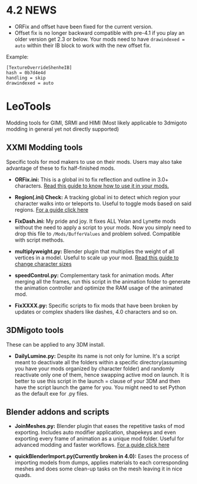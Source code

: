 # 4.2 NEWS
- ORFix and offset have been fixed for the current version.
- Offset fix is no longer backward compatible with pre-4.1 if you play an older version get 2.3 or below.
Your mods need to have `drawindexed = auto` within their IB block to work with the new offset fix.

Example:
```
[TextureOverrideShenheIB]
hash = 0b7d4e4d
handling = skip
drawindexed = auto
```

# LeoTools
Modding tools for GIMI, SRMI and HIMI (Most likely applicable to 3dmigoto modding in general yet not directly supported)

## XXMI Modding tools

Specific tools for mod makers to use on their mods. Users may also take advantage of these to fix half-finished mods.

- **ORFix.ini:** This is a global ini to fix reflection and outline in 3.0+ characters. [Read this guide to know how to use it in your mods.](https://github.com/leotorrez/LeoTools/blob/main/guides/ORFixGuide.md) 

- **Region(.ini) Check:** A tracking global ini to detect which region your character walks into or teleports to. Useful to toggle mods based on said regions. [For a guide click here](https://github.com/leotorrez/LeoTools/blob/main/guides/RegionCheckGuide.md)

- **FixDash.ini:** My pride and joy. It fixes ALL Yelan and Lynette mods without the need to apply a script to your mods. Now you simply need to drop this file to `/Mods/BufferValues` and problem solved. Compatible with script methods.

- **multiplyweight.py:** Blender plugin that multiplies the weight of all vertices in a model. Useful to scale up your mod. [Read this guide to change character sizes](https://github.com/leotorrez/LeoTools/blob/main/guides/ChangeSizeGuide.md) 

- **speedControl.py:** Complementary task for animation mods. After merging all the frames, run this script in the animation folder to generate the animation controller and optimize the RAM usage of the animated mod.

- **FixXXXX.py:** Specific scripts to fix mods that have been broken by updates or complex shaders like dashes, 4.0 characters and so on.

## 3DMigoto tools
These can be applied to any 3DM install.

- **DailyLumine.py:** Despite its name is not only for lumine. It's a script meant to deactivate all the folders within a specific directory(assuming you have your mods organized by character folder) and randomly reactivate only one of them, hence swapping active mod on launch. It is better to use this script in the launch =  clause of your 3DM and then have the script launch the game for you. You might need to set Python as the default exe for .py files.

## Blender addons and scripts

- **JoinMeshes.py:** Blender plugin that eases the repetitive tasks of mod exporting. Includes auto modifier application, shapekeys and even exporting every frame of animation as a unique mod folder. Useful for advanced modding and faster workflows. [For a guide click here](https://github.com/leotorrez/LeoTools/blob/main/guides/JoinMeshesGuide.md)

- **quickBlenderImport.py(Currently broken in 4.0):** Eases the process of importing models from dumps, applies materials to each corresponding meshes and does some clean-up tasks on the mesh leaving it in nice quads. 